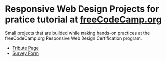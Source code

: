 # Responsive Web Design Projects for pratice tutorial at [freeCodeCamp.org](https://www.freecodecamp.org/)

Small projects that are builded while making hands-on practices at the freeCodeCamp.org Responsive Web Design Certification program.

-   [Tribute Page](https://seyitalitek.github.io/responsiveWebDesignProjectsfreeCodeCamp/tribute-page/index.html)
-   [Survey Form](https://seyitalitek.github.io/responsiveWebDesignProjectsfreeCodeCamp/survey-form/index.html)

